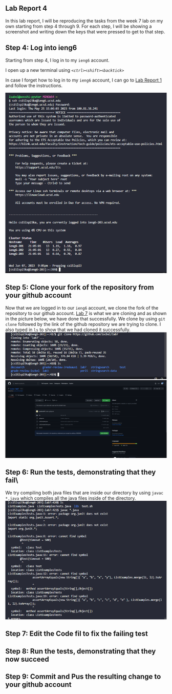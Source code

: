 ## Lab Report 4
In this lab report, I will be reproducing the tasks from the week 7 lab on my own starting from step 4 through 9. For each step, I will be showing a screenshot and writing down the keys that were pressed to get to that step.  

## Step 4: Log into ieng6
Starting from step 4, I log in to my `ieng6` account. 

I open up a new terminal using *`<ctrl><shift><backtick>`*

In case I forget how to log in to my `ieng6` account, I can go to [Lab Report 1](https://iscbel.github.io/cse15l-lab-reports/LabReport1.html#remotely-connecting-to-ieng6) and follow the instructions. 

![logging in](pictures/logginin.png)

## Step 5: Clone your fork of the repository from your github account
Now that we are logged in to our `ieng6` account, we clone the fork of the repository to our github account. [Lab 7](https://github.com/ucsd-cse15l-s23/lab7) is what we are cloning and as shown in the picture below, we have done that successfully. 
We clone by using `git clone` followed by the link of the github repository we are trying to clone. I also typed in `ls` to show that we had cloned it successfully. 
![Clone repo](pictures/clonereal.png)
![Fork repo](pictures/forkrepo.png)
## Step 6: Run the tests, demonstrating that they fail\
We try compiling both java files that are inside our directory by using `javac *.java` which compiles all the java files inside of the directory.
![Fail](pictures/awhfail.png)
## Step 7: Edit the Code fil to fix the failing test
## Step 8: Run the tests, demonstrating that they now succeed
## Step 9: Commit and Pus the resulting change to your github account
